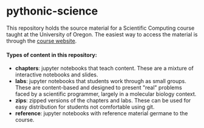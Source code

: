 # pythonic-science

This repository holds the source material for a Scientific Computing course
taught at the University of Oregon.  The easiest way to access the material is
through the [course website](https://harmsm.github.io/scientific-computing).

#### Types of content in this repository:

 + **chapters**: jupyter notebooks that teach content.  These are a mixture of
   interactive notebooks and slides.
 + **labs**: jupyter notebooks that students work through as small groups.  These
   are content-based and designed to present "real" problems faced by a
   scientific programmer, largely in a molecular biology context.
 + **zips**: zipped versions of the chapters and labs.  These can be used for
   easy distribution for students not comfortable using git.
 + **reference**: jupyter notebooks with reference material germane to the course.

